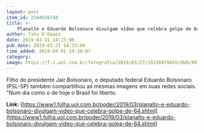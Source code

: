```yaml
---
layout: post
item_id: 2544026748
title: >-
    Planalto e Eduardo Bolsonaro divulgam vídeo que celebra golpe de 64
author: Tatu D'Oquei
date: 2019-03-31 14:15:00
pub_date: 2019-03-31 14:15:00
time_added: 2019-04-01 19:20:07
category: 
image: https://f.i.uol.com.br/fotografia/2019/03/27/15536979455c9b8c99163dc_1553697945_3x2_xl.jpg
---
```


Filho do presidente Jair Bolsonaro, o deputado federal Eduardo Bolsonaro (PSL-SP) também compartilhou as mesmas imagens em suas redes sociais. "Num dia como o de hoje o Brasil foi liberto.

**Link:** [https://www1.folha.uol.com.br/poder/2019/03/planalto-e-eduardo-bolsonaro-divulgam-video-que-celebra-golpe-de-64.shtml](https://www1.folha.uol.com.br/poder/2019/03/planalto-e-eduardo-bolsonaro-divulgam-video-que-celebra-golpe-de-64.shtml)

